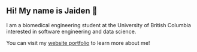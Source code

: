 <h2>Hi! My name is Jaiden 👋</h2>

I am a biomedical engineering student at the University of British Columbia interested in software engineering and data science.

You can visit my [website portfolio](https://jaidensiu.github.io/) to learn more about me!

<!---
jaidensiu/jaidensiu is a ✨ special ✨ repository because its `README.md` (this file) appears on your GitHub profile.
You can click the Preview link to take a look at your changes.
--->
